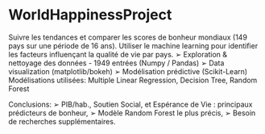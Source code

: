 # WorldHappinessProject
Suivre les tendances et comparer les scores de bonheur mondiaux (149 pays sur une période de 16 ans). Utiliser le machine learning pour identifier les facteurs influençant la qualité de vie par pays.
➢ Exploration & nettoyage des données - 1949 entrées (Numpy / Pandas)
➢ Data visualization (matplotlib/bokeh)
➢ Modélisation prédictive (Scikit-Learn)
 Modélisations utilisées: Multiple Linear Regression, Decision Tree, Random Forest

Conclusions:
➢ PIB/hab., Soutien Social, et Espérance de Vie : principaux prédicteurs de bonheur,
➢ Modèle Random Forest le plus précis,
➢ Besoin de recherches supplémentaires.
